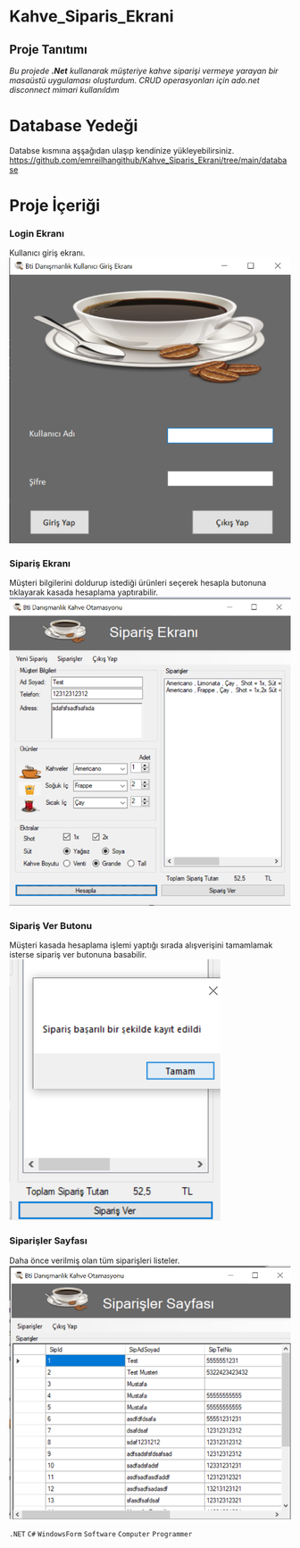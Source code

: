 # Kahve_Siparis_Ekrani

## Proje Tanıtımı 

*Bu projede **.Net** kullanarak müşteriye kahve siparişi vermeye yarayan bir masaüstü uygulaması oluşturdum. CRUD operasyonları için ado.net disconnect mimari kullanıldım*

# Database Yedeği #
Databse kısmına aşşağıdan ulaşıp kendinize yükleyebilirsiniz. https://github.com/emreilhangithub/Kahve_Siparis_Ekrani/tree/main/database

# Proje İçeriği #

### Login Ekranı
Kullanıcı giriş ekranı.
<img src="image\GirisEkrani.png">

### Sipariş Ekranı
Müşteri bilgilerini doldurup istediği ürünleri seçerek hesapla butonuna tıklayarak kasada hesaplama yaptırabilir.
<img src="image\SiparisEkrani.png">

### Sipariş Ver Butonu
Müşteri kasada hesaplama işlemi yaptığı sırada alışverişini tamamlamak isterse sipariş ver butonuna basabilir.
<img src="image\SiparisVer.png">

### Siparişler Sayfası
Daha önce verilmiş olan tüm siparişleri listeler.
<img src="image\VerilenSiparisler.png">

```.NET``` ```C#``` ```WindowsForm``` ```Software``` ```Computer``` ```Programmer``` 
